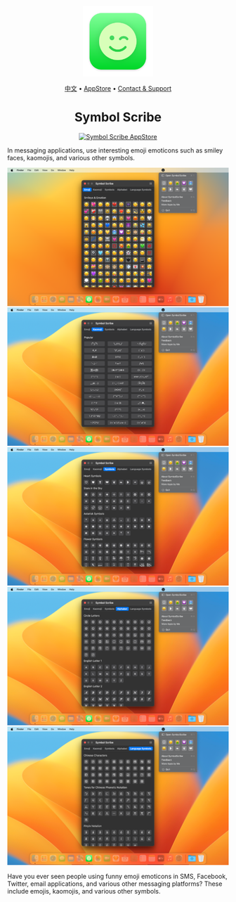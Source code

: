 <div align="center">
	<br />
	<br />
	<img src="./assets/logo.png" alt="Symbol Scribe LOGO" width="160" height="160">
  <p>
		<a href="./README.zh.md">中文</a> • 
    <a target="_blank" href="https://apps.apple.com/app/symbol-scribe/id6470879005">AppStore</a> • 
		<a target="_blank" href="https://wangchujiang.com/#/contact">Contact & Support</a>
  </p>
	<h1>Symbol Scribe</h1>
  <!--rehype:style=border: 0;-->
  <p>
    <a target="_blank" href="https://apps.apple.com/app/symbol-scribe/id6470879005" title="Symbol Scribe AppStore"><img alt="Symbol Scribe AppStore" src="https://tools.applemediaservices.com/api/badges/download-on-the-mac-app-store/black/en-us?size=250x83&amp;releaseDate=1705968000" height="51">
    </a>
  </p>
</div>

In messaging applications, use interesting emoji emoticons such as smiley faces, kaomojis, and various other symbols.

![Symbol Scribe screenshots-1](./assets/screenshots-1.png)
![Symbol Scribe screenshots-2](./assets/screenshots-2.png)
![Symbol Scribe screenshots-3](./assets/screenshots-3.png)
![Symbol Scribe screenshots-4](./assets/screenshots-4.png)
![Symbol Scribe screenshots-5](./assets/screenshots-5.png)

Have you ever seen people using funny emoji emoticons in SMS, Facebook, Twitter, email applications, and various other messaging platforms? These include emojis, kaomojis, and various other symbols.